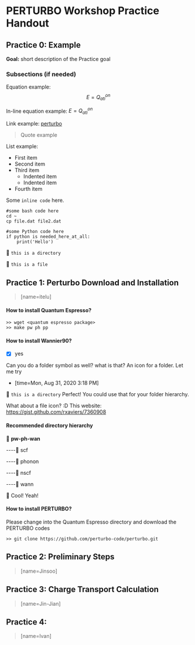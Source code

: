 # PERTURBO Workshop Practice Handout  

## Practice 0: Example


**Goal:** short description of the Practice goal
### Subsections (if needed)

Equation example:
$$E=Q_{ati}^{on}$$

In-line equation example: $E=Q_{ati}^{on}$

Link example: [perturbo](https://perturbo-code.github.io)

> Quote example 

List example:
- First item
- Second item
- Third item
    - Indented item
    - Indented item
- Fourth item

Some `inline code` here. 

```bash=
#some bash code here
cd ~
cp file.dat file2.dat
```

```python=
#some Python code here
if python is needed_here_at_all:
    print('Hello')
```

:file_folder: `this is a directory`

:page_facing_up: `this is a file`

## Practice 1: Perturbo Download and Installation
> [name=itelu]

#### How to install Quantum Espresso?
```bash=
>> wget <quantum espresso package>
>> make pw ph pp
```

#### How to install Wannier90?
- [x] yes

Can you do a folder symbol as well? what is that? An icon for a folder. Let me try


- [time=Mon, Aug 31, 2020 3:18 PM] 

:file_folder: `this is a directory`
Perfect! You could use that for your folder hierarchy. 

What about a file icon? :D
This website: https://gist.github.com/rxaviers/7360908

#### Recommended directory hierarchy
:file_folder: **pw-ph-wan**

----:file_folder: scf

----:file_folder: phonon

----:file_folder: nscf

----:file_folder: wann

:page_facing_up:
Cool! Yeah!

#### How to install PERTURBO?

Please change into the Quantum Espresso directory and download the PERTURBO codes
```bash=
>> git clone https://github.com/perturbo-code/perturbo.git
```



## Practice 2: Preliminary Steps
> [name=Jinsoo]


## Practice 3: Charge Transport Calculation
> [name=Jin-Jian]


## Practice 4:
> [name=Ivan]